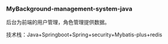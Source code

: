 ### MyBackground-management-system-java

后台为前端的用户管理，角色管理提供数据。

技术栈：Java+Springboot+Spring+security+Mybatis-plus+redis

